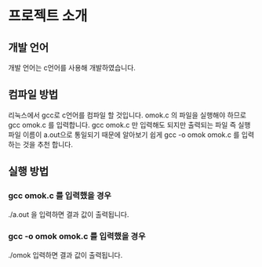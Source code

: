 # 프로젝트 소개
## 개발 언어
개발 언어는 c언어를 사용해 개발하였습니다. 
## 컴파일 방법
리눅스에서 
gcc로 c언어를 컴파일 할 것입니다.
omok.c 의 파일을 실행해야 하므로 gcc omok.c 를 입력합니다.
gcc omok.c 만 입력해도 되지만 출력되는 파일 즉 실행 파일 이름이 a.out으로 통일되기 때문에
알아보기 쉽게 gcc -o omok omok.c 를 입력하는 것을 추천 합니다.

## 실행 방법
### gcc omok.c 를 입력했을 경우
./a.out 을 입력하면 결과 값이 출력됩니다.
### gcc -o omok omok.c 를 입력했을 경우
./omok 입력하면 결과 값이 출력됩니다.
